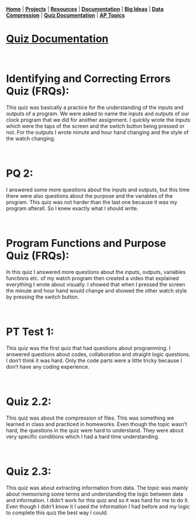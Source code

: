 **[Home](README.md)** | **[Projects](Projects.md)** | **[Resources](Resources.md)** | **[Documentation](Documentary.md)** | **[Big Ideas](Big_Ideas.md)** | **[Data Compression](Data_Compression.md)** | **[Quiz Documentation](Quiz_Documentation.md)** | **[AP Topics](AP_Topics.md)**

# **[Quiz Documentation](Quiz_Documentation.md)**

<br>

# Identifying and Correcting Errors Quiz (FRQs): 
This quiz was basically a practice for the understanding of the inputs and outputs of a program. We were asked to name the inputs and outputs of our clock program that we did for another assignment. I quickly wrote the inputs which were the taps of the screen and the switch button being pressed or not. For the outputs I wrote minute and hour hand changing and the style of the watch changing. 

<br>

# PQ 2: 
I answered some more questions about the inputs and outputs, but this time there were also questions about the purpose and the variables of the program. This quiz was not harder than the last one because it was my program afterall. So I knew exactly what I should write. 

<br>

# Program Functions and Purpose Quiz (FRQs):
In this quiz I answered more questions about the inputs, outputs, variables functions etc. of my watch program then created a video that explained everything I wrote about visually. I showed that when I pressed the screen the minute and hour hand would change and showed the other watch style by pressing the switch button.

<br>

# PT Test 1:
This quiz was the first quiz that had questions about programming. I answered questions about codes, collaboration and straight logic questions. I don’t think it was hard. Only the code parts were a little tricky because I don’t have any coding experience.

<br>

# Quiz 2.2:
This quiz was about the compression of files. This was something we learned in class and practiced in homeworks. Even though the topic wasn’t hard, the questions in the quiz were hard to understand. They were about very specific conditions which I had a hard time understanding. 

<br>

# Quiz 2.3:
This quiz was about extracting information from data. The topic was mainly about memorising some terms and understanding the logic between data and information. I didn’t work for this quiz and so it was hard for me to do it. Even though I didn’t know it I used the information I had before and my logic to complete this quiz the best way I could. 
